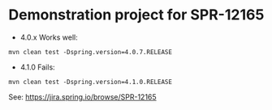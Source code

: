 Demonstration project for SPR-12165
===================================

- 4.0.x Works well:
```
mvn clean test -Dspring.version=4.0.7.RELEASE
```

- 4.1.0 Fails:
```
mvn clean test -Dspring.version=4.1.0.RELEASE
```


See: https://jira.spring.io/browse/SPR-12165
